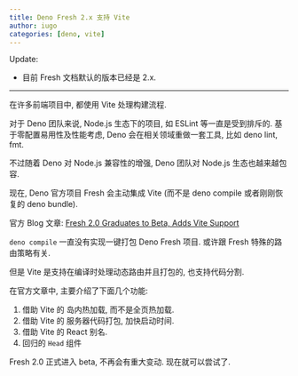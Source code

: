 ```yaml
---
title: Deno Fresh 2.x 支持 Vite
author: iugo
categories: [deno, vite]
---
```


Update:

- 目前 Fresh 文档默认的版本已经是 2.x.

---

在许多前端项目中, 都使用 Vite 处理构建流程.

对于 Deno 团队来说, Node.js 生态下的项目, 如 ESLint 等一直是受到排斥的.
基于零配置易用性及性能考虑, Deno 会在相关领域重做一套工具, 比如 deno lint, fmt.

不过随着 Deno 对 Node.js 兼容性的增强, Deno 团队对 Node.js 生态也越来越包容.

现在, Deno 官方项目 Fresh 会主动集成 Vite (而不是 deno compile 或者刚刚恢复的 deno bundle).

官方 Blog 文章: [Fresh 2.0 Graduates to Beta, Adds Vite Support](https://deno.com/blog/fresh-and-vite)

`deno compile` 一直没有实现一键打包 Deno Fresh 项目. 或许跟 Fresh 特殊的路由策略有关.

但是 Vite 是支持在编译时处理动态路由并且打包的, 也支持代码分割.

在官方文章中, 主要介绍了下面几个功能:

1. 借助 Vite 的 岛内热加载, 而不是全页热加载.
2. 借助 Vite 的 服务器代码打包, 加快启动时间.
3. 借助 Vite 的 React 别名.
4. 回归的 `Head` 组件

Fresh 2.0 正式进入 beta, 不再会有重大变动. 现在就可以尝试了.
